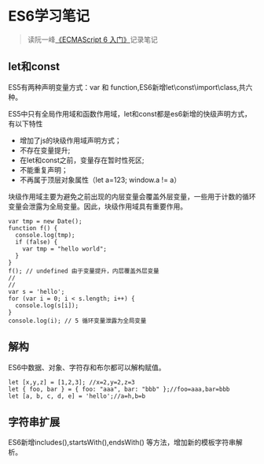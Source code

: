 # ES6学习笔记
> 读阮一峰[《ECMAScript 6 入门》](http://es6.ruanyifeng.com/)记录笔记
## let和const

ES5有两种声明变量方式：var 和 function,ES6新增let\const\import\class,共六种。

ES5中只有全局作用域和函数作用域，let和const都是es6新增的快级声明方式，有以下特性

* 增加了js的块级作用域声明方式；
* 不存在变量提升;
* 在let和const之前，变量存在暂时性死区;
* 不能重复声明；
* 不再属于顶层对象属性（let a=123; window.a != a）

块级作用域主要为避免之前出现的内层变量会覆盖外层变量，一些用于计数的循环变量会泄露为全局变量。因此，块级作用域具有重要作用。

	var tmp = new Date();
	function f() {
	  console.log(tmp);
	  if (false) {
	    var tmp = "hello world";
	  }
	}	
	f(); // undefined 由于变量提升，内层覆盖外层变量
	//
	//
	var s = 'hello';
	for (var i = 0; i < s.length; i++) {
	  console.log(s[i]);
	}	
	console.log(i); // 5 循环变量泄露为全局变量

## 解构

ES6中数据、对象、字符存和布尔都可以解构赋值。
	
	let [x,y,z] = [1,2,3]; //x=2,y=2,z=3
	let { foo, bar } = { foo: "aaa", bar: "bbb" };//foo=aaa,bar=bbb
	let [a, b, c, d, e] = 'hello';//a=h,b=b

## 字符串扩展
ES6新增includes(),startsWith(),endsWith() 等方法，增加新的模板字符串解析。

##